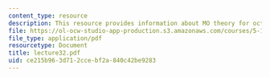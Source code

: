```yaml
---
content_type: resource
description: This resource provides information about MO theory for octahedral complexes.
file: https://ol-ocw-studio-app-production.s3.amazonaws.com/courses/5-112-principles-of-chemical-science-fall-2005/ce215b963d712ccebf2a840c42be9283_lecture32.pdf
file_type: application/pdf
resourcetype: Document
title: lecture32.pdf
uid: ce215b96-3d71-2cce-bf2a-840c42be9283
---
```

